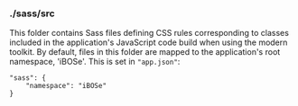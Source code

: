 ### ./sass/src

This folder contains Sass files defining CSS rules corresponding to classes
included in the application's JavaScript code build when using the modern toolkit.
By default, files in this folder are mapped to the application's root namespace, 'iBOSe'.
This is set in `"app.json"`:

    "sass": {
        "namespace": "iBOSe"
    }
